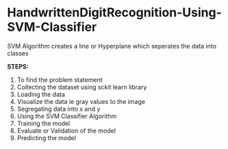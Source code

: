 # HandwrittenDigitRecognition-Using-SVM-Classifier

SVM Algorithm creates a line or Hyperplane which seperates the data into classes

**STEPS:**
1) To find the problem statement
2) Collecting the dataset using sckit learn library
3) Loading the data
4) Visualize the data ie gray values to the image
5) Segregating data into x and y
6) Using the SVM Classifier Algorithm
7) Training the model
8) Evaluate or Validation of the model
9) Predicting the model
